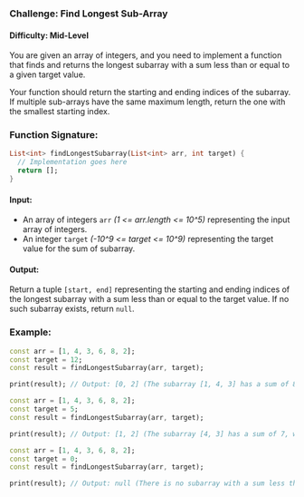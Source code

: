 ### Challenge: Find Longest Sub-Array

#### Difficulty: Mid-Level

You are given an array of integers, and you need to implement a function that finds and returns the
longest subarray with a sum less than or equal to a given target value.

Your function should return the starting and ending indices of the subarray. If multiple sub-arrays
have the same maximum length, return the one with the smallest starting index.

### Function Signature:

```dart
List<int> findLongestSubarray(List<int> arr, int target) {
  // Implementation goes here
  return [];
}

```

#### Input:

* An array of integers `arr` *(1 <= arr.length <= 10^5)* representing the input array of integers.
* An integer `target` *(-10^9 <= target <= 10^9)* representing the target value for the sum of
  subarray.

#### Output:

Return a tuple `[start, end]` representing the starting and ending indices of the longest subarray
with a sum less than or equal to the target value. If no such subarray exists, return `null`.

### Example:

```dart
const arr = [1, 4, 3, 6, 8, 2];
const target = 12;
const result = findLongestSubarray(arr, target);

print(result); // Output: [0, 2] (The subarray [1, 4, 3] has a sum of 8, which is less than the target value of 12, and it is the longest subarray with a sum less than or equal to the target value.)

```

```dart
const arr = [1, 4, 3, 6, 8, 2];
const target = 5;
const result = findLongestSubarray(arr, target);

print(result); // Output: [1, 2] (The subarray [4, 3] has a sum of 7, which is less than the target value of 5, and it is the longest subarray with a sum less than or equal to the target value.)

```

```dart
const arr = [1, 4, 3, 6, 8, 2];
const target = 0;
const result = findLongestSubarray(arr, target);

print(result); // Output: null (There is no subarray with a sum less than or equal to the target value of 0.)
```
